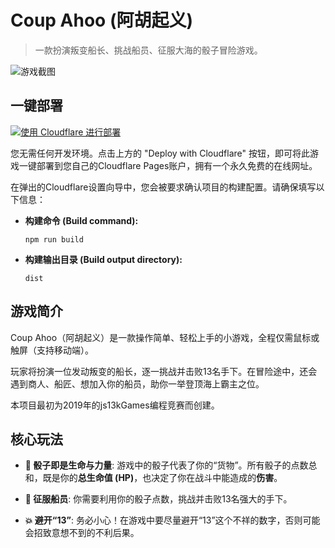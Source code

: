 # Coup Ahoo (阿胡起义)

> 一款扮演叛变船长、挑战船员、征服大海的骰子冒险游戏。

![游戏截图](https://user-images.githubusercontent.com/1301397/65502690-34a36f00-de94-11e9-9154-186e927c6d48.png)

## 一键部署

[![使用 Cloudflare 进行部署](https://deploy.workers.cloudflare.com/button)](https://deploy.workers.cloudflare.com/deploy?repo=https://github.com/wliuy/coup-ahoo)

您无需任何开发环境。点击上方的 "Deploy with Cloudflare" 按钮，即可将此游戏一键部署到您自己的Cloudflare Pages账户，拥有一个永久免费的在线网址。

在弹出的Cloudflare设置向导中，您会被要求确认项目的构建配置。请确保填写以下信息：

* **构建命令 (Build command):**
    ```
    npm run build
    ```
* **构建输出目录 (Build output directory):**
    ```
    dist
    ```

## 游戏简介

Coup Ahoo（阿胡起义）是一款操作简单、轻松上手的小游戏，全程仅需鼠标或触屏（支持移动端）。

玩家将扮演一位发动叛变的船长，逐一挑战并击败13名手下。在冒险途中，还会遇到商人、船匠、想加入你的船员，助你一举登顶海上霸主之位。

本项目最初为2019年的js13kGames编程竞赛而创建。

## 核心玩法

* **🎲 骰子即是生命与力量**: 游戏中的骰子代表了你的“货物”。所有骰子的点数总和，既是你的**总生命值 (HP)**，也决定了你在战斗中能造成的**伤害**。

* **💪 征服船员**: 你需要利用你的骰子点数，挑战并击败13名强大的手下。

* **💥 避开“13”**: 务必小心！在游戏中要尽量避开“13”这个不祥的数字，否则可能会招致意想不到的不利后果。
